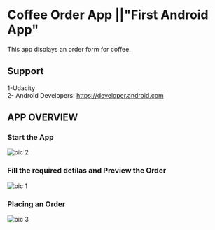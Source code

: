 # Coffee Order App ||"First Android App" #
This app displays an order form for coffee. 

## Support ##
1-Udacity<br>
2- Android Developers: https://developer.android.com

## APP OVERVIEW ##

### Start the App ###
![pic 2](https://user-images.githubusercontent.com/42642799/66160720-5f27fa00-e648-11e9-9f78-e15548a5518f.jpeg)

### Fill the required detilas and Preview the Order ###
![pic 1](https://user-images.githubusercontent.com/42642799/66160545-fe98bd00-e647-11e9-8c02-b3a5a4a5f292.jpeg)

### Placing an Order ###
![pic 3](https://user-images.githubusercontent.com/42642799/66160772-7961d800-e648-11e9-901f-95765f568ae6.jpeg)
